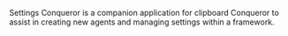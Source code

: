 Settings Conqueror is a companion application for clipboard Conqueror to assist in creating new agents and managing settings within a framework. 
